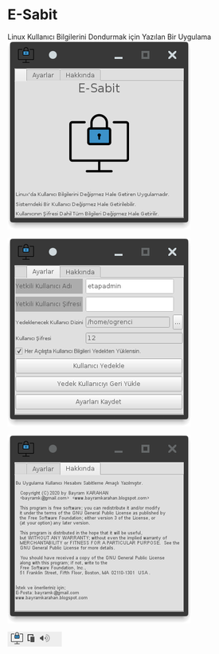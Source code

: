 # E-Sabit
Linux Kullanıcı Bilgilerini Dondurmak için Yazılan Bir Uygulama
<br/>
![E-Sabit](https://github.com/bayramkarahan/E-Sabit/blob/main/ekran%20g%C3%B6r%C3%BCnt%C3%BCs%C3%BC1.png)
<br/>

![E-Sabit](https://github.com/bayramkarahan/E-Sabit/blob/main/ekran%20g%C3%B6r%C3%BCnt%C3%BCs%C3%BC2.png)
<br/>

![E-Sabit](https://github.com/bayramkarahan/E-Sabit/blob/main/ekran%20g%C3%B6r%C3%BCnt%C3%BCs%C3%BC3.png)
<br/>

![E-Sabit](https://github.com/bayramkarahan/E-Sabit/blob/main/ekran%20g%C3%B6r%C3%BCnt%C3%BCs%C3%BC4.png)
